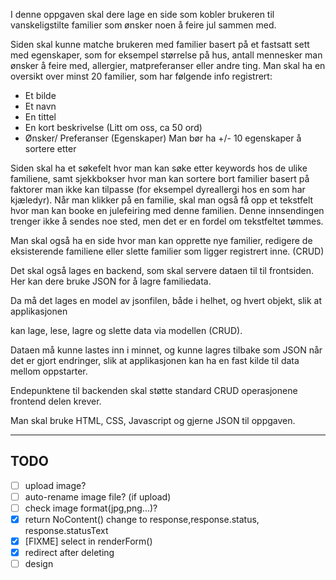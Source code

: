 I denne oppgaven skal dere lage en side som kobler brukeren til vanskeligstilte familier som ønsker noen å feire jul sammen med.

Siden skal kunne matche brukeren med familier basert på et fastsatt sett med egenskaper, som for eksempel størrelse på hus, antall mennesker man ønsker å feire med, allergier, matpreferanser eller andre ting. Man skal ha en oversikt over minst 20 familier, som har følgende info registrert:

- Et bilde
- Et navn
- En tittel
- En kort beskrivelse (Litt om oss, ca 50 ord)
- Ønsker/ Preferanser (Egenskaper) Man bør ha +/- 10 egenskaper å sortere etter

Siden skal ha et søkefelt hvor man kan søke etter keywords hos de ulike familiene, samt sjekkbokser hvor man kan sortere bort familier basert på faktorer man ikke kan tilpasse (for eksempel dyreallergi hos en som har kjæledyr). Når man klikker på en familie, skal man også få opp et tekstfelt hvor man kan booke en julefeiring med denne familien. Denne innsendingen trenger ikke å sendes noe sted, men det er en fordel om tekstfeltet tømmes.

Man skal også ha en side hvor man kan opprette nye familier, redigere de eksisterende familiene eller slette familier som ligger registrert inne. (CRUD)

Det skal også lages en backend, som skal servere dataen til til frontsiden.
Her kan dere bruke JSON for å lagre familiedata.

Da må det lages en model av jsonfilen, både i helhet, og hvert objekt, slik at applikasjonen

kan lage, lese, lagre og slette data via modellen (CRUD).

Dataen må kunne lastes inn i minnet, og kunne lagres tilbake som JSON når det er gjort endringer, slik at applikasjonen kan ha en fast kilde til data mellom oppstarter.

Endepunktene til backenden skal støtte standard CRUD operasjonene frontend delen krever.

Man skal bruke HTML, CSS, Javascript og gjerne JSON til oppgaven.

---

## TODO

- [ ] upload image?
- [ ] auto-rename image file? (if upload)
- [ ] check image format(jpg,png...)?
- [x] return NoContent() change to response,response.status, response.statusText
- [x] [FIXME] select in renderForm()
- [x] redirect after deleting
- [ ] design
